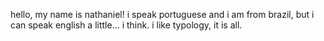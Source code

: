 hello, my name is nathaniel!
i speak portuguese and i am from brazil, but i can speak english a little... i think.
i like typology, it is all.
